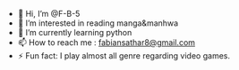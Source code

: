 - 👋 Hi, I’m @F-B-5
- 👀 I’m interested in reading manga&manhwa
- 🌱 I’m currently learning python 
- 📫 How to reach me : fabiansathar8@gmail.com
- ⚡ Fun fact: I play almost all genre regarding video games.

<!---
F-B-5/F-B-5 is a ✨ special ✨ repository because its `README.md` (this file) appears on your GitHub profile.
You can click the Preview link to take a look at your changes.
--->

